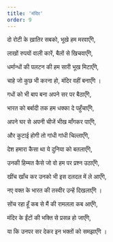 ```yaml
---
title: 'मंदिर'
order: 9
---
```


दो रोटी के ख़ातिर सबको, भूखे हम मरवाएँगे,

लाखों रुपयों वाली कारें, बैलों से खिचवाएँगे,

धर्मान्धों की पलटन की हम सारी भूख मिटाएँगे,

चाहे जो कुछ भी करना हो, मंदिर वहीं बनाएँगे ।

गधों को भी बाप बना अपने सर पर बैठाएँगे,

भारत को बर्बादी तक हम धक्का दे पहुँचाएँगे,

अपने घर से अपनी चीजें भीख माँगकर पाएँगे,

और कुटाई होगी तो गांधी गांधी चिल्लाएँगे,

देश हमारा कैसा था ये दुनिया को बतलाएँगे,

उनकी हिम्मत कैसे जो वो हम पर प्रश्न उठाएँगे,

खींच खाँच कर उनको भी इस दलदल में ले आएँगे,

नए वक्त के भारत की तस्वीर उन्हें दिखलाएँगे ।

सोंच रहा हूँ कब से मैं की रामलला कब आएँगे,

मंदिर के ईंटों की भक्ति से प्रसन्न हो जाएँगे,

या कि उनपर सर देकर इन भक्तों को समझाएँगे ।
